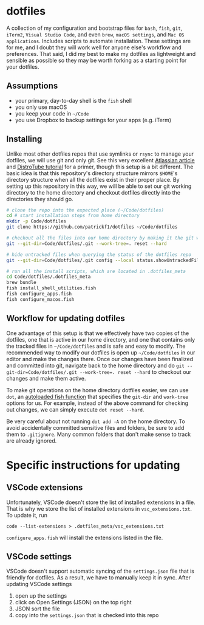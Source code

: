 # dotfiles

A collection of my configuration and bootstrap files for `bash`, `fish`, `git`, `iTerm2`, `Visual Studio Code`, and even `brew`, `macOS settings`, and `Mac OS applications`. Includes scripts to automate installation. These settings are for me, and I doubt they will work well for anyone else's workflow and preferences. That said, I did my best to make my dotfiles as lightweight and sensible as possible so they may be worth forking as a starting point for your dotfiles.

## Assumptions

- your primary, day-to-day shell is the `fish` shell
- you only use macOS
- you keep your code in `~/Code`
- you use Dropbox to backup settings for your apps (e.g. iTerm)

## Installing

Unlike most other dotfiles repos that use symlinks or `rsync` to manage your dotfiles, we will use git and only git. See this very excellent [Atlassian article](https://www.atlassian.com/git/tutorials/dotfiles) and [DistroTube tutorial](https://www.youtube.com/watch?v=tBoLDpTWVOM) for a primer, though this setup is a bit different. The basic idea is that this repository's directory structure mirrors `$HOME`'s directory structure when all the dotfiles exist in their proper place. By setting up this repository in this way, we will be able to set our git working directory to the home directory and checkout dotfiles directly into the directories they should go.

```sh
# clone the repo into the expected place (~/Code/dotfiles)
cd # start installation steps from home directory
mkdir -p Code/dotfiles
git clone https://github.com/patrickf1/dotfiles ~/Code/dotfiles

# checkout all the files into our home directory by making it the git working directory
git --git-dir=Code/dotfiles/.git --work-tree=. reset --hard

# hide untracked files when querying the status of the dotfiles repo
git --git-dir=Code/dotfiles/.git config --local status.showUntrackedFiles no

# run all the install scripts, which are located in .dotfiles_meta
cd Code/dotfiles/.dotfiles_meta
brew bundle
fish install_shell_utilities.fish
fish configure_apps.fish
fish configure_macos.fish
```

## Workflow for updating dotfiles

One advantage of this setup is that we effectively have two copies of the dotfiles, one that is active in our home directory, and one that contains only the tracked files in `~/Code/dotfiles` and is safe and easy to modify. The recommended way to modify our dotfiles is open up `~/Code/dotfiles` in our editor and make the changes there. Once our changes have been finalized and committed into git, navigate back to the home directory and do `git --git-dir=Code/dotfiles/.git --work-tree=. reset --hard` to checkout our changes and make them active.

To make git operations on the home directory dotfiles easier, we can use `dot`, an [autoloaded fish function](https://fishshell.com/docs/current/tutorial.html#autoloading-functions) that specifies the `git-dir` and `work-tree` options for us. For example, instead of the above command for checking out changes, we can simply execute `dot reset --hard`.

Be very careful about not running `dot add -A` on the home directory. To avoid accidentally committed sensitive files and folders, be sure to add them to `.gitignore`. Many common folders that don't make sense to track are already ignored.

# Specific instructions for updating

## VSCode extensions

Unfortunately, VSCode doesn't store the list of installed extensions in a file. That is why we store the list of installed extensions in `vsc_extensions.txt`. To update it, run

```fish
code --list-extensions > .dotfiles_meta/vsc_extensions.txt
```

`configure_apps.fish` will install the extensions listed in the file.

## VSCode settings

VSCode doesn't support automatic syncing of the `settings.json` file that is friendly for dotfiles. As a result, we have to manually keep it in sync. After updating VSCode settings

1. open up the settings
2. click on Open Settings (JSON) on the top right
3. JSON sort the file
4. copy into the `settings.json` that is checked into this repo
